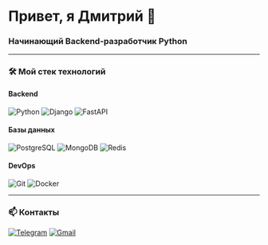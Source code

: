 # Привет, я Дмитрий 👋
### Начинающий Backend-разработчик Python

---

### 🛠️ Мой стек технологий 
#### Backend
![Python](https://img.shields.io/badge/-Python-3776AB?logo=python&logoColor=white)
![Django](https://img.shields.io/badge/Django-%23092E20.svg?logo=django&logoColor=white)
![FastAPI](https://img.shields.io/badge/FastAPI-009485.svg?logo=fastapi&logoColor=white)
#### Базы данных
![PostgreSQL](https://img.shields.io/badge/-PostgreSQL-4169E1?logo=postgresql&logoColor=white)
![MongoDB](https://img.shields.io/badge/MongoDB-%234ea94b.svg?logo=mongodb&logoColor=white)
![Redis](https://img.shields.io/badge/Redis-%23DD0031.svg?logo=redis&logoColor=white)
#### DevOps
![Git](https://img.shields.io/badge/Git-F05032?logo=git&logoColor=fff)
![Docker](https://img.shields.io/badge/Docker-2496ED?logo=docker&logoColor=fff)

---

### 📫 Контакты  
[![Telegram](https://img.shields.io/badge/-Telegram-0088CC?logo=telegram&logoColor=white)](https://t.me/dimirka_94) 
[![Gmail](https://img.shields.io/badge/Gmail-D14836?logo=gmail&logoColor=white)](mailto:dimirkaamigo@gmail.com)
